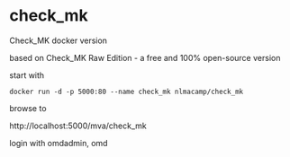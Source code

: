 # check_mk
Check_MK docker version

based on Check_MK Raw Edition - a free and 100% open-source version

start with 

    docker run -d -p 5000:80 --name check_mk nlmacamp/check_mk

browse to

http://localhost:5000/mva/check_mk

login with omdadmin, omd
